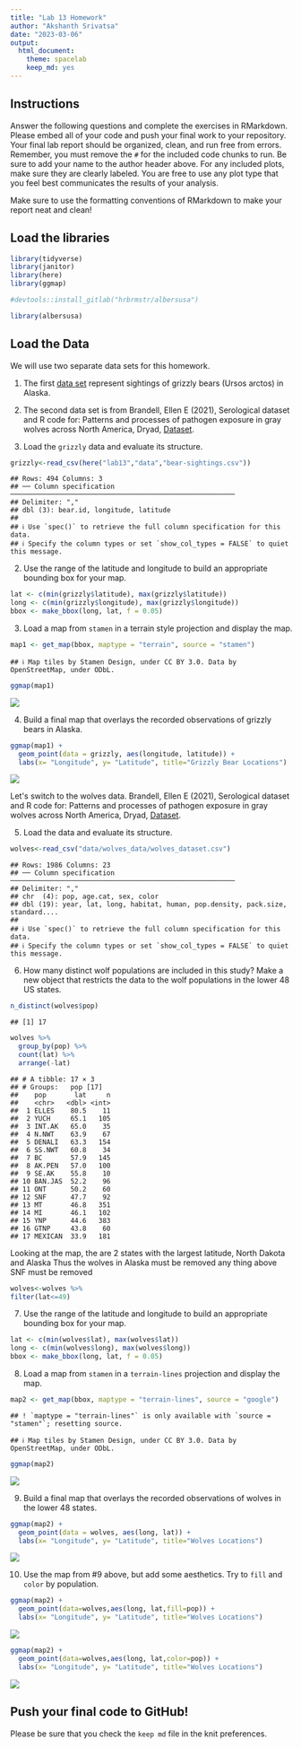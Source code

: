 ```yaml
---
title: "Lab 13 Homework"
author: "Akshanth Srivatsa"
date: "2023-03-06"
output:
  html_document: 
    theme: spacelab
    keep_md: yes
---
```




## Instructions
Answer the following questions and complete the exercises in RMarkdown. Please embed all of your code and push your final work to your repository. Your final lab report should be organized, clean, and run free from errors. Remember, you must remove the `#` for the included code chunks to run. Be sure to add your name to the author header above. For any included plots, make sure they are clearly labeled. You are free to use any plot type that you feel best communicates the results of your analysis.  

Make sure to use the formatting conventions of RMarkdown to make your report neat and clean!  

## Load the libraries  

```r
library(tidyverse)
library(janitor)
library(here)
library(ggmap)
```


```r
#devtools::install_gitlab("hrbrmstr/albersusa")

library(albersusa)
```

## Load the Data
We will use two separate data sets for this homework.  

1. The first [data set](https://rcweb.dartmouth.edu/~f002d69/workshops/index_rspatial.html) represent sightings of grizzly bears (Ursos arctos) in Alaska.  

2. The second data set is from Brandell, Ellen E (2021), Serological dataset and R code for: Patterns and processes of pathogen exposure in gray wolves across North America, Dryad, [Dataset](https://doi.org/10.5061/dryad.5hqbzkh51).  

1. Load the `grizzly` data and evaluate its structure.  


```r
grizzly<-read_csv(here("lab13","data","bear-sightings.csv"))
```

```
## Rows: 494 Columns: 3
## ── Column specification ────────────────────────────────────────────────────────
## Delimiter: ","
## dbl (3): bear.id, longitude, latitude
## 
## ℹ Use `spec()` to retrieve the full column specification for this data.
## ℹ Specify the column types or set `show_col_types = FALSE` to quiet this message.
```

2. Use the range of the latitude and longitude to build an appropriate bounding box for your map.  


```r
lat <- c(min(grizzly$latitude), max(grizzly$latitude))
long <- c(min(grizzly$longitude), max(grizzly$longitude))
bbox <- make_bbox(long, lat, f = 0.05)
```

3. Load a map from `stamen` in a terrain style projection and display the map.  

```r
map1 <- get_map(bbox, maptype = "terrain", source = "stamen")
```

```
## ℹ Map tiles by Stamen Design, under CC BY 3.0. Data by OpenStreetMap, under ODbL.
```

```r
ggmap(map1)
```

![](lab13_hw_files/figure-html/unnamed-chunk-5-1.png)<!-- -->


4. Build a final map that overlays the recorded observations of grizzly bears in Alaska.  

```r
ggmap(map1) + 
  geom_point(data = grizzly, aes(longitude, latitude)) +
  labs(x= "Longitude", y= "Latitude", title="Grizzly Bear Locations")
```

![](lab13_hw_files/figure-html/unnamed-chunk-6-1.png)<!-- -->


Let's switch to the wolves data. Brandell, Ellen E (2021), Serological dataset and R code for: Patterns and processes of pathogen exposure in gray wolves across North America, Dryad, [Dataset](https://doi.org/10.5061/dryad.5hqbzkh51).  

5. Load the data and evaluate its structure.  

```r
wolves<-read_csv("data/wolves_data/wolves_dataset.csv")
```

```
## Rows: 1986 Columns: 23
## ── Column specification ────────────────────────────────────────────────────────
## Delimiter: ","
## chr  (4): pop, age.cat, sex, color
## dbl (19): year, lat, long, habitat, human, pop.density, pack.size, standard....
## 
## ℹ Use `spec()` to retrieve the full column specification for this data.
## ℹ Specify the column types or set `show_col_types = FALSE` to quiet this message.
```


6. How many distinct wolf populations are included in this study? Make a new object that restricts the data to the wolf populations in the lower 48 US states.  


```r
n_distinct(wolves$pop)
```

```
## [1] 17
```

```r
wolves %>% 
  group_by(pop) %>% 
  count(lat) %>% 
  arrange(-lat)
```

```
## # A tibble: 17 × 3
## # Groups:   pop [17]
##    pop       lat     n
##    <chr>   <dbl> <int>
##  1 ELLES    80.5    11
##  2 YUCH     65.1   105
##  3 INT.AK   65.0    35
##  4 N.NWT    63.9    67
##  5 DENALI   63.3   154
##  6 SS.NWT   60.8    34
##  7 BC       57.9   145
##  8 AK.PEN   57.0   100
##  9 SE.AK    55.8    10
## 10 BAN.JAS  52.2    96
## 11 ONT      50.2    60
## 12 SNF      47.7    92
## 13 MT       46.8   351
## 14 MI       46.1   102
## 15 YNP      44.6   383
## 16 GTNP     43.8    60
## 17 MEXICAN  33.9   181
```
Looking at the map, the are 2 states with the largest latitude, North Dakota and Alaska
Thus the wolves in Alaska must be removed any thing above SNF must be removed


```r
wolves<-wolves %>% 
filter(lat<=49)
```


7. Use the range of the latitude and longitude to build an appropriate bounding box for your map.  

```r
lat <- c(min(wolves$lat), max(wolves$lat))
long <- c(min(wolves$long), max(wolves$long))
bbox <- make_bbox(long, lat, f = 0.05)
```


8.  Load a map from `stamen` in a `terrain-lines` projection and display the map.  

```r
map2 <- get_map(bbox, maptype = "terrain-lines", source = "google")
```

```
## ! `maptype = "terrain-lines"` is only available with `source = "stamen"`; resetting source.
```

```
## ℹ Map tiles by Stamen Design, under CC BY 3.0. Data by OpenStreetMap, under ODbL.
```

```r
ggmap(map2)
```

![](lab13_hw_files/figure-html/unnamed-chunk-12-1.png)<!-- -->


9. Build a final map that overlays the recorded observations of wolves in the lower 48 states.  

```r
ggmap(map2) + 
  geom_point(data = wolves, aes(long, lat)) +
  labs(x= "Longitude", y= "Latitude", title="Wolves Locations")
```

![](lab13_hw_files/figure-html/unnamed-chunk-13-1.png)<!-- -->


10. Use the map from #9 above, but add some aesthetics. Try to `fill` and `color` by population.  

```r
ggmap(map2) + 
  geom_point(data=wolves,aes(long, lat,fill=pop)) +
  labs(x= "Longitude", y= "Latitude", title="Wolves Locations")
```

![](lab13_hw_files/figure-html/unnamed-chunk-14-1.png)<!-- -->

```r
ggmap(map2) + 
  geom_point(data=wolves,aes(long, lat,color=pop)) +
  labs(x= "Longitude", y= "Latitude", title="Wolves Locations")
```

![](lab13_hw_files/figure-html/unnamed-chunk-15-1.png)<!-- -->



## Push your final code to GitHub!
Please be sure that you check the `keep md` file in the knit preferences. 
